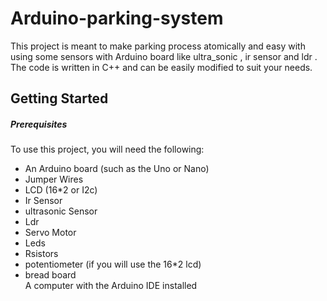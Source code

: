 # Arduino-parking-system
This project is meant to  make parking process atomically and easy with using some sensors with Arduino board  like ultra_sonic , ir sensor and ldr . The code is written in C++ and can be easily modified to suit your needs.

## Getting Started

<h5>Prerequisites </h5>
To use this project, you will need the following:

<ul>
  <li>An Arduino board (such as the Uno or Nano)</li>
  <li>Jumper Wires</li>
  <li>LCD (16*2 or I2c)</li>
  <li>Ir Sensor</li>
  <li>ultrasonic Sensor</li>
  <li>Ldr</li>
  <li>Servo Motor</li>
  <li>Leds</li>
  <li>Rsistors</li>
  <li>potentiometer (if you will use the 16*2 lcd) </li>
  <li>bread board </li>
  <il>A computer with the Arduino IDE installed</il>


</ul>
